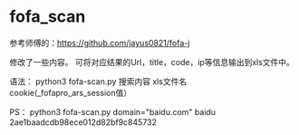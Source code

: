 # fofa_scan
参考师傅的：https://github.com/jayus0821/fofa-j

修改了一些内容。
可将对应结果的Url，title，code，ip等信息输出到xls文件中。

语法：
python3 fofa-scan.py 搜索内容 xls文件名 cookie(_fofapro_ars_session值）

PS：
python3 fofa-scan.py domain="baidu.com" baidu 2ae1baadcdb98ece012d82bf9c845732


